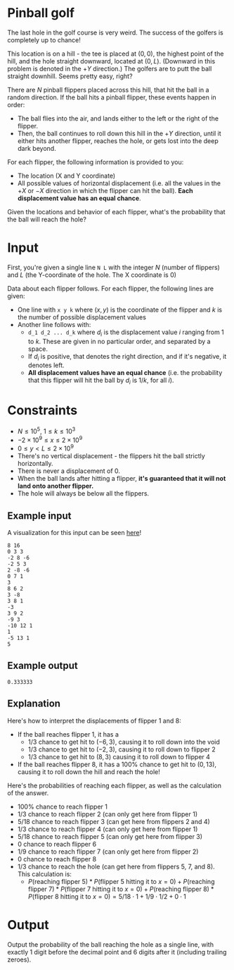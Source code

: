 # Pinball golf
The last hole in the golf course is very weird. The success of the golfers is completely up to chance!

This location is on a hill - the tee is placed at $(0,0)$, the highest point of the hill, and the hole straight downward, located at $(0, L)$. (Downward in this problem is denoted in the $+Y$ direction.) The golfers are to putt the ball straight downhill. Seems pretty easy, right?

There are $N$ pinball flippers placed across this hill, that hit the ball in a random direction. If the ball hits a pinball flipper, these events happen in order:
- The ball flies into the air, and lands either to the left or the right of the flipper.
- Then, the ball continues to roll down this hill in the $+Y$ direction, until it either hits another flipper, reaches the hole, or gets lost into the deep dark beyond.

For each flipper, the following information is provided to you:
- The location (X and Y coordinate)
- All possible values of horizontal displacement (i.e. all the values in the $+X$ or $-X$ direction in which the flipper can hit the ball). **Each displacement value has an equal chance**.

Given the locations and behavior of each flipper, what's the probability that the ball will reach the hole?

# Input
First, you're given a single line `N L` with the integer $N$ (number of flippers) and $L$ (the Y-coordinate of the hole. The X coordinate is 0)

Data about each flipper follows. For each flipper, the following lines are given:
- One line with `x y k` where $(x, y)$ is the coordinate of the flipper and $k$ is the number of possible displacement values
- Another line follows with:
    - `d_1 d_2 ... d_k` where $d_i$ is the displacement value $i$ ranging from 1 to $k$. These are given in no particular order, and separated by a space.
    - If $d_i$ is positive, that denotes the right direction, and if it's negative, it denotes left. 
    - **All displacement values have an equal chance** (i.e. the probability that this flipper will hit the ball by $d_i$ is $1/k$, for all $i$).

# Constraints
- $N \leq 10^5$, $1 \leq k \leq 10^3$
- $-2\times 10^9 \leq x \leq 2\times 10^9$
- $0 \leq y < L \leq 2 \times 10^9$
- There's no vertical displacement - the flippers hit the ball strictly horizontally.
- There is never a displacement of 0.
- When the ball lands after hitting a flipper, **it's guaranteed that it will not land onto another flipper.**
- The hole will always be below all the flippers.

## Example input
A visualization for this input can be seen [here](https://i.imgur.com/vhJkJyd.png)!
```
8 16
0 3 3
-2 8 -6
-2 5 3
2 -8 -6
0 7 1
3
8 6 2
3 -8
3 8 1
-3
3 9 2
-9 3
-10 12 1
1
-5 13 1
5
```
## Example output
```
0.333333
```
## Explanation
Here's how to interpret the displacements of flipper 1 and 8:
- If the ball reaches flipper 1, it has a 
    - $1/3$ chance to get hit to $(-6, 3)$, causing it to roll down into the void
    - $1/3$ chance to get hit to $(-2, 3)$, causing it to roll down to flipper 2
    - $1/3$ chance to get hit to $(8, 3)$ causing it to roll down to flipper 4
- If the ball reaches flipper 8, it has a 100% chance to get hit to $(0, 13)$, causing it to roll down the hill and reach the hole!

Here's the probabilities of reaching each flipper, as well as the calculation of the answer.
- 100% chance to reach flipper 1
- $1/3$ chance to reach flipper 2 (can only get here from flipper 1)
- $5/18$ chance to reach flipper 3 (can get here from flippers 2 and 4)
- $1/3$ chance to reach flipper 4 (can only get here from flipper 1)
- $5/18$ chance to reach flipper 5 (can only get here from flipper 3)
- 0 chance to reach flipper 6
- $1/9$ chance to reach flipper 7 (can only get here from flipper 2)
- 0 chance to reach flipper 8
- $1/3$ chance to reach the hole (can get here from flippers 5, 7, and 8). This calculation is: 
    - $P(\text{reaching flipper 5}) * P(\text{flipper 5 hitting it to }x=0) + P(\text{reaching flipper 7}) * P(\text{flipper 7 hitting it to }x=0) + P(\text{reaching flipper 8}) * P(\text{flipper 8 hitting it to }x=0) = 5/18 \cdot 1 + 1/9 \cdot 1/2 + 0 \cdot 1$

# Output
Output the probability of the ball reaching the hole as a single line, with exactly 1 digit before the decimal point and 6 digits after it (including trailing zeroes).